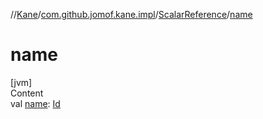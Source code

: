 //[Kane](../../index.md)/[com.github.jomof.kane.impl](../index.md)/[ScalarReference](index.md)/[name](name.md)



# name  
[jvm]  
Content  
val [name](name.md): [Id](../index.md#%5Bcom.github.jomof.kane.impl%2FId%2F%2F%2FPointingToDeclaration%2F%5D%2FClasslikes%2F-1356131440)  



